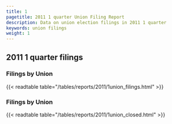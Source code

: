```yaml
---
title: 1
pagetitle: 2011 1 quarter Union Filing Report
description: Data on union election filings in 2011 1 quarter 
keywords: union filings
weight: 1
---
```


## 2011 1 quarter filings

### Filings by Union
{{< readtable table="/tables/reports/2011/1union_filings.html" >}}

### Filings by Union
{{< readtable table="/tables/reports/2011/1union_closed.html" >}}
